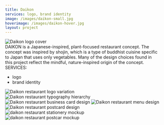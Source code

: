 ```yaml
---
title: Daikon
services: logo, brand identity
image: /images/daikon-small.jpg
hoverimage: /images/daikon-hover.jpg
layout: project
---
```


<img class="img-flex load-hidden" src="{{ site.baseurl }}/images/daikon-1.jpg" alt="Daikon logo cover"/>

<div class="grid push-2 project-text">
  <div class="unit xs-1 m-2-3">
  DAIKON is a Japanese-inspired, plant-focused restaurant concept. The concept was inspired by shojin, which is a type of buddhist cuisine specific to Japan that uses only vegetables. Many of the design choices found in this project reflect the mindful, nature-inspired origin of the concept.
  </div>
  <aside class="unit xs-1 m-1-3">
  SERVICES:
    <ul class="list-group pad-t-1-2">
      <li>logo</li>
      <li>brand identity</li>
    </ul>
  </aside>
</div>

<img class="img-flex load-hidden" src="{{ site.baseurl }}/images/daikon-2.jpg" alt="Daikon restaurant logo variation"/>
<img class="img-flex load-hidden" src="{{ site.baseurl }}/images/daikon-3.jpg" alt="Daikon restaurant typography hierarchy"/>
<img class="img-flex load-hidden" src="{{ site.baseurl }}/images/daikon-4.jpg" alt="Daikon restaurant business card design"/>
<img class="img-flex load-hidden" src="{{ site.baseurl }}/images/daikon-5.jpg" alt="Daikon restaurant menu design"/>
<img class="img-flex load-hidden" src="{{ site.baseurl }}/images/daikon-6.jpg" alt="Daikon restaurant postcard design"/>
<img class="img-flex load-hidden" src="{{ site.baseurl }}/images/daikon-7.jpg" alt="daikon restaurant stationery mockup"/>
<img class="img-flex load-hidden" src="{{ site.baseurl }}/images/daikon-8.jpg" alt="daikon restaurant postcar mockup"/>
